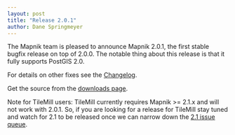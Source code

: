 ```yaml
---
layout: post
title: "Release 2.0.1"
author: Dane Springmeyer
---
```


The Mapnik team is pleased to announce Mapnik 2.0.1, the first stable bugfix release on top of 2.0.0. The notable thing about this release is that it fully supports PostGIS 2.0.

For details on other fixes see the [Changelog](https://github.com/mapnik/mapnik/wiki/Release2.0.1).

Get the source from the [downloads page](http://mapnik.org/download/).

Note for TileMill users: TileMill currently requires Mapnik >= 2.1.x and will not work with 2.0.1. So, if you are looking for a release for TileMill stay tuned and watch for 2.1 to be released once we can narrow down the [2.1 issue queue](https://github.com/mapnik/mapnik/issues?milestone=8&state=open).
